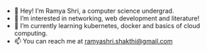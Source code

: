 - 👋 Hey! I’m Ramya Shri, a computer science undergrad.
- 👀 I’m interested in networking, web development and literature!
- 🌱 I’m currently learning kubernetes, docker and basics of cloud computing.
- 📫 You can reach me at ramyashri.shakthi@gmail.com
